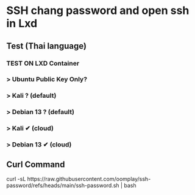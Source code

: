 <h1>SSH chang password and open ssh in Lxd</h1>
<h2> Test (Thai language)</h2>
<h3> TEST ON LXD Container</h3>
<h3>> Ubuntu Public Key Only? </h3>
<h3>> Kali ? (default)</h3>
<h3>> Debian 13 ? (default)</h3>
<h3>> Kali ✔ (cloud)</h3>
<h3>> Debian 13 ✔ (cloud)</h3>
<h2>Curl Command</h2>
<p>curl -sL https://raw.githubusercontent.com/oomplay/ssh-password/refs/heads/main/ssh-password.sh | bash</p> 
